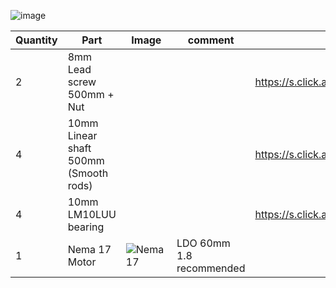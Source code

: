 ![image](https://user-images.githubusercontent.com/37383368/138384400-df05d697-9a5b-4ba5-bdaf-9cb3f5d44e45.png)


| Quantity | Part                         | Image             | comment  | Links  |
| ------ | ----                           | -------              | -----  | -----	|
| 2       | 8mm Lead screw 500mm + Nut      |  |  |  https://s.click.aliexpress.com/e/_Agnjv9  |
| 4       | 10mm Linear shaft 500mm (Smooth rods)      |  |  | https://s.click.aliexpress.com/e/_9GqBOf  |
| 4       | 10mm LM10LUU bearing     |  |  | https://s.click.aliexpress.com/e/_AnQHvN  |
| 1       | Nema 17 Motor               | ![Nema17](https://user-images.githubusercontent.com/37383368/137785760-412aa931-21f3-4970-a272-1612ccd4b098.png)   | LDO 60mm 1.8 recommended  ||
